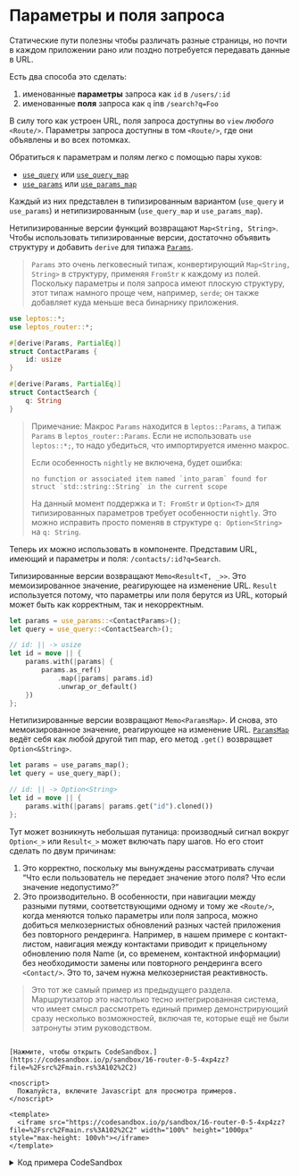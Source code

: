 # Параметры и поля запроса

Статические пути полезны чтобы различать разные страницы, но почти в каждом приложении рано или поздно потребуется передавать
данные в URL.

Есть два способа это сделать:

1. именованные **параметры** запроса как `id` в `/users/:id`
2. именованные **поля** запроса как `q` inв `/search?q=Foo`

В силу того как устроен URL, поля запроса доступны во `view` _любого_ `<Route/>`. Параметры запроса доступны в том `<Route/>`, 
где они объявлены и во всех потомках.

Обратиться к параметрам и полям легко с помощью пары хуков:

- [`use_query`](https://docs.rs/leptos_router/latest/leptos_router/fn.use_query.html) или [`use_query_map`](https://docs.rs/leptos_router/latest/leptos_router/fn.use_query_map.html)
- [`use_params`](https://docs.rs/leptos_router/latest/leptos_router/fn.use_params.html) или [`use_params_map`](https://docs.rs/leptos_router/latest/leptos_router/fn.use_params_map.html)

Каждый из них представлен в типизированным вариантом (`use_query` и `use_params`) и нетипизированным (`use_query_map` и `use_params_map`).

Нетипизированные версии функций возвращают `Map<String, String>`. Чтобы использовать типизированные версии,
достаточно объявить структуру и добавить `derive` для типажа [`Params`](https://docs.rs/leptos_router/0.2.3/leptos_router/trait.Params.html).

> `Params` это очень легковесный типаж, конвертирующий `Map<String, String>` в структуру, применяя `FromStr` к каждому из полей.
> Поскольку параметры и поля запроса имеют плоскую структуру, этот типаж намного проще чем, например, `serde`; он также добавляет куда меньше веса бинарнику приложения.

```rust
use leptos::*;
use leptos_router::*;

#[derive(Params, PartialEq)]
struct ContactParams {
	id: usize
}

#[derive(Params, PartialEq)]
struct ContactSearch {
	q: String
}
```

> Примечание: Макрос `Params` находится в `leptos::Params`, а типаж `Params` в `leptos_router::Params`. 
> Если не использовать `use leptos::*;`, то надо убедиться, что импортируется именно макрос.
>
> Если особенность `nightly` не включена, будет ошибка:
>
> ```
> no function or associated item named `into_param` found for struct `std::string::String` in the current scope
> ```
>
> На данный момент поддержка и `T: FromStr` и `Option<T>` для типизированных параметров требует особенности `nightly`.
> Это можно исправить просто поменяв в структуре `q: Option<String>` на `q: String`.

Теперь их можно использовать в компоненте. Представим URL, имеющий и параметры и поля: `/contacts/:id?q=Search`.

Типизированные версии возвращают `Memo<Result<T, _>>`. Это мемоизированное значение, реагирующее на изменение URL.
`Result` используется потому, что параметры или поля берутся из URL, который может быть как корректным, так и некорректным.

```rust
let params = use_params::<ContactParams>();
let query = use_query::<ContactSearch>();

// id: || -> usize
let id = move || {
	params.with(|params| {
		params.as_ref()
			.map(|params| params.id)
			.unwrap_or_default()
	})
};
```

Нетипизированные версии возвращают `Memo<ParamsMap>`. И снова, это мемоизированное значение, реагирующее на изменение URL.
[`ParamsMap`](https://docs.rs/leptos_router/0.2.3/leptos_router/struct.ParamsMap.html) ведёт себя как любой другой тип map,
его метод `.get()` возвращает `Option<&String>`.

```rust
let params = use_params_map();
let query = use_query_map();

// id: || -> Option<String>
let id = move || {
	params.with(|params| params.get("id").cloned())
};
```

Тут может возникнуть небольшая путаница: производный сигнал вокруг `Option<_>` или `Result<_>` может включать пару шагов.
Но его стоит сделать по двум причинам:

1. Это корректно, поскольку мы вынуждены рассматривать случаи “Что если пользователь не передает значение этого поля? Что если значение недопустимо?”
2. Это производительно. В особенности, при навигации между разными путями, соответствующими одному и тому же `<Route/>`, когда меняются только параметры или поля запроса, 
можно добиться мелкозернистых обновлений разных частей приложения без повторного рендеринга.
Например, в нашем примере с контакт-листом, навигация между контактами приводит к прицельному обновлению поля
Name (и, со временем, контактной информации) без необходимости замены или повторного рендеринга всего `<Contact/>`. 
Это то, зачем нужна мелкозернистая реактивность.

> Это тот же самый пример из предыдущего раздела. Маршрутизатор это настолько тесно интегрированная система, что имеет смысл 
> рассмотреть единый пример демонстрирующий сразу несколько возможностей, включая те, которые ещё не были затронуты этим руководством.

```admonish sandbox title="Живой пример" collapsible=true

[Нажмите, чтобы открыть CodeSandbox.](https://codesandbox.io/p/sandbox/16-router-0-5-4xp4zz?file=%2Fsrc%2Fmain.rs%3A102%2C2)

<noscript>
  Пожалуйста, включите Javascript для просмотра примеров.
</noscript>

<template>
  <iframe src="https://codesandbox.io/p/sandbox/16-router-0-5-4xp4zz?file=%2Fsrc%2Fmain.rs%3A102%2C2" width="100%" height="1000px" style="max-height: 100vh"></iframe>
</template>

```

<details>
<summary>Код примера CodeSandbox</summary>

```rust
use leptos::*;
use leptos_router::*;

#[component]
fn App() -> impl IntoView {
    view! {
        <Router>
            <h1>"Contact App"</h1>
            // this <nav> will show on every routes,
            // because it's outside the <Routes/>
            // note: we can just use normal <a> tags
            // and the router will use client-side navigation
            <nav>
                <h2>"Navigation"</h2>
                <a href="/">"Home"</a>
                <a href="/contacts">"Contacts"</a>
            </nav>
            <main>
                <Routes>
                    // / just has an un-nested "Home"
                    <Route path="/" view=|| view! {
                        <h3>"Home"</h3>
                    }/>
                    // /contacts has nested routes
                    <Route
                        path="/contacts"
                        view=ContactList
                      >
                        // if no id specified, fall back
                        <Route path=":id" view=ContactInfo>
                            <Route path="" view=|| view! {
                                <div class="tab">
                                    "(Contact Info)"
                                </div>
                            }/>
                            <Route path="conversations" view=|| view! {
                                <div class="tab">
                                    "(Conversations)"
                                </div>
                            }/>
                        </Route>
                        // if no id specified, fall back
                        <Route path="" view=|| view! {
                            <div class="select-user">
                                "Select a user to view contact info."
                            </div>
                        }/>
                    </Route>
                </Routes>
            </main>
        </Router>
    }
}

#[component]
fn ContactList() -> impl IntoView {
    view! {
        <div class="contact-list">
            // here's our contact list component itself
            <div class="contact-list-contacts">
                <h3>"Contacts"</h3>
                <A href="alice">"Alice"</A>
                <A href="bob">"Bob"</A>
                <A href="steve">"Steve"</A>
            </div>

            // <Outlet/> will show the nested child route
            // we can position this outlet wherever we want
            // within the layout
            <Outlet/>
        </div>
    }
}

#[component]
fn ContactInfo() -> impl IntoView {
    // we can access the :id param reactively with `use_params_map`
    let params = use_params_map();
    let id = move || params.with(|params| params.get("id").cloned().unwrap_or_default());

    // imagine we're loading data from an API here
    let name = move || match id().as_str() {
        "alice" => "Alice",
        "bob" => "Bob",
        "steve" => "Steve",
        _ => "User not found.",
    };

    view! {
        <div class="contact-info">
            <h4>{name}</h4>
            <div class="tabs">
                <A href="" exact=true>"Contact Info"</A>
                <A href="conversations">"Conversations"</A>
            </div>

            // <Outlet/> here is the tabs that are nested
            // underneath the /contacts/:id route
            <Outlet/>
        </div>
    }
}

fn main() {
    leptos::mount_to_body(App)
}
```

</details>
</preview>
